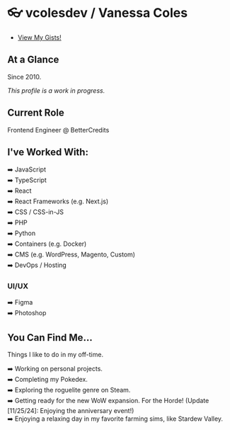 # :eyeglasses: vcolesdev / Vanessa Coles

-  [View My Gists!](https://gist.github.com/vcolesdev)

## At a Glance

Since 2010.

*This profile is a work in progress.* 

## Current Role

Frontend Engineer @ BetterCredits

## I've Worked With:

:arrow_right: JavaScript <br>
:arrow_right: TypeScript <br>
:arrow_right: React <br>
:arrow_right: React Frameworks (e.g. Next.js) <br>
:arrow_right: CSS / CSS-in-JS <br>
:arrow_right: PHP <br>
:arrow_right: Python <br>
:arrow_right: Containers (e.g. Docker) <br>
:arrow_right: CMS (e.g. WordPress, Magento, Custom) <br>
:arrow_right: DevOps / Hosting <br>

### UI/UX

:arrow_right: Figma<br>
:arrow_right: Photoshop<br>

## You Can Find Me...

Things I like to do in my off-time.

:arrow_right: Working on personal projects. <br>
:arrow_right: Completing my Pokedex. <br>
:arrow_right: Exploring the roguelite genre on Steam. <br>
:arrow_right: Getting ready for the new WoW expansion. For the Horde! (Update [11/25/24]: Enjoying the anniversary event!) <br>
:arrow_right: Enjoying a relaxing day in my favorite farming sims, like Stardew Valley. <br>
